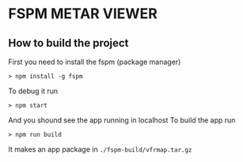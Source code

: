 # FSPM METAR VIEWER

## How to build the project
First you need to install the fspm (package manager)

```
> npm install -g fspm
```
To debug it run
```
> npm start 
```
And you shound see the app running in localhost
To build the app run
```
> npm run build 
```
It makes an app package in `./fspm-build/vfrmap.tar.gz` 



